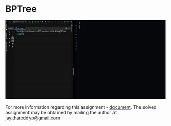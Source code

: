 # BPTree

![](./docs/chart.gif)

For more information regarding this assignment - [document](./docs/bptree.pdf). The solved assignment may be obtained by mailing the author at [jayithareddyp@gmail.com](mailto:jayithareddyp@gmail.com)